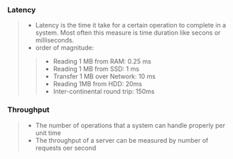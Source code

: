 ### Latency
> - Latency is the time it take for a certain operation to complete in a system. Most often this measure is time duration like secons or milliseconds.
> - order of magnitude:
>> - Reading 1 MB from RAM: 0.25 ms
>> - Reading 1 MB from SSD: 1 ms
>> - Transfer 1 MB over Network: 10 ms
>> - Reading 1MB from HDD: 20ms
>> - Inter-continental round trip: 150ms


### Throughput
>- The number of operations that a system can handle properly per unit time
>- The throughput of a server can be measured by number of requests oer second

